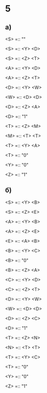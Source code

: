 # 5

## а)

\<S> =:: ""

\<S> =:: \<Y> \<D>

\<S> =:: \<Z> \<T>

\<A> =:: \<Y> \<D>

\<A> =:: \<Z> \<T>

\<D> =:: \<Y> \<W>

\<W> =:: \<D> \<D>

\<D> =:: \<Z> \<A>

\<D> =:: "1"

\<T> =:: \<Z> \<M>

\<M> =:: \<T> \<T>

\<T> =:: \<Y> \<A>

\<T> =:: "0"

\<Y> =:: "0"

\<Z> =:: "1"

## б)

\<S> =:: \<Y> \<B>

\<S> =:: \<Z> \<E>

\<A> =:: \<Y> \<B>

\<A> =:: \<Z> \<E>

\<E> =:: \<A> \<B>

\<B> =:: \<Y> \<C>

\<B> =:: "0"

\<B> =:: \<Z> \<A>

\<C> =:: \<Y> \<D>

\<C> =:: \<Z> \<T>

\<D> =:: \<Y> \<W>

\<W> =:: \<D> \<D>

\<D> =:: \<Z> \<C>

\<D> =:: "1"

\<T> =:: \<Z> \<N>

\<N> =:: \<T> \<T>

\<T> =:: \<Y> \<C>

\<T> =:: "0"

\<Y> =:: "0"

\<Z> =:: "1"
